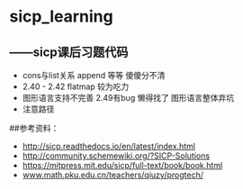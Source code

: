 # sicp_learning
## ——sicp课后习题代码  


* cons与list关系 append 等等 傻傻分不清
* 2.40 - 2.42 flatmap 较为吃力
* 图形语言支持不完善 2.49有bug 懒得找了 图形语言整体弃坑
* 注意路径

##参考资料：
* http://sicp.readthedocs.io/en/latest/index.html
* http://community.schemewiki.org/?SICP-Solutions
* https://mitpress.mit.edu/sicp/full-text/book/book.html
* www.math.pku.edu.cn/teachers/qiuzy/progtech/
